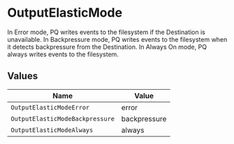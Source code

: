 # OutputElasticMode

In Error mode, PQ writes events to the filesystem if the Destination is unavailable. In Backpressure mode, PQ writes events to the filesystem when it detects backpressure from the Destination. In Always On mode, PQ always writes events to the filesystem.


## Values

| Name                            | Value                           |
| ------------------------------- | ------------------------------- |
| `OutputElasticModeError`        | error                           |
| `OutputElasticModeBackpressure` | backpressure                    |
| `OutputElasticModeAlways`       | always                          |